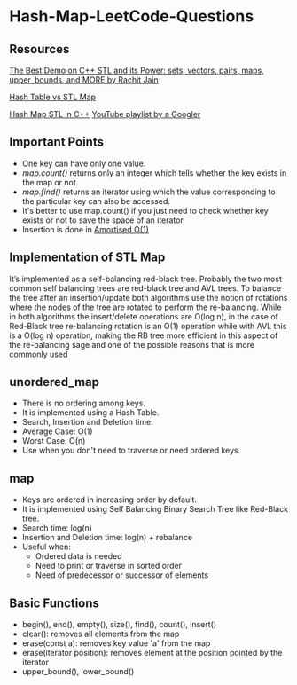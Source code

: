 # Hash-Map-LeetCode-Questions

## Resources

[The Best Demo on C++ STL and its Power: sets, vectors, pairs, maps, upper_bounds, and MORE by Rachit Jain](https://www.youtube.com/playlist?list=PLfBJlB6T2eOvyt21CIX_PMmhOgWHiFVab)

[Hash Table vs STL Map](https://www.geeksforgeeks.org/hash-table-vs-stl-map/)

[Hash Map STL in C++](https://www.studytonight.com/cpp/stl/stl-container-map)
[YouTube playlist by a Googler](https://www.youtube.com/watch?v=2E54GqF0H4s&list=PLDV1Zeh2NRsDH5Wq-Vk5tDb8gH03cULZS)

## Important Points
- One key can have only one value.
- *map.count()* returns only an integer which tells whether the key exists in the map or not.
- *map.find()* returns an iterator using which the value corresponding to the particular key can also be accessed.
- It's better to use map.count() if you just need to check whether key exists or not to save the space of an iterator.
- Insertion is done in [Amortised O(1)](https://www.geeksforgeeks.org/analysis-algorithm-set-5-amortized-analysis-introduction/) 

## Implementation of STL Map
It’s implemented as a self-balancing red-black tree. Probably the two most common self balancing trees are red-black tree and AVL trees. To balance the tree after an insertion/update both algorithms use the notion of rotations where the nodes of the tree are rotated to perform the re-balancing. While in both algorithms the insert/delete operations are O(log n), in the case of Red-Black tree re-balancing rotation is an O(1) operation while with AVL this is a O(log n) operation, making the RB tree more efficient in this aspect of the re-balancing sage and one of the possible reasons that is more commonly used
## unordered_map
- There is no ordering among keys.
- It is implemented using a Hash Table.
- Search, Insertion and Deletion time:
- Average Case: O(1)
- Worst Case: O(n)
- Use when you don't need to traverse or need ordered keys.
## map
- Keys are ordered in increasing order by default.
- It is implemented using Self Balancing Binary Search Tree like Red-Black tree.
- Search time: log(n)
- Insertion and Deletion time: log(n) + rebalance
- Useful when:
  - Ordered data is needed
  - Need to print or traverse in sorted order
  - Need of predecessor or successor of elements
## Basic Functions
- begin(), end(), empty(), size(), find(), count(), insert()
- clear(): removes all elements from the map
- erase(const a): removes key value 'a' from the map
- erase(iterator position): removes element at the position pointed by the iterator
- upper_bound(), lower_bound()
